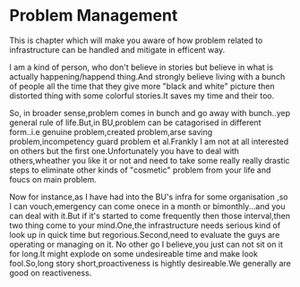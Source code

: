 # Problem Management

This is chapter which will make you aware of how problem related to infrastructure can be handled and mitigate in efficent way.

 I am a kind of person, who don't believe in stories but believe in what is actually happening/happend thing.And strongly believe living with a bunch of people all the time that they give more "black and white" picture then distorted thing with some colorful stories.It saves my time and their too.

 So, in broader sense,problem comes in bunch and go away with bunch..yep general rule of life.But,in BU,problem can be catagorised in different form..i.e genuine problem,created problem,arse saving problem,incompetency guard problem et al.Frankly I am not at all interested on others but the first one.Unfortunately you have to deal with others,wheather you like it or not and need to take some really really drastic steps to eliminate other kinds of "cosmetic" problem from your life and foucs on main problem.

 Now for instance,as I have had into the BU's infra for some organisation ,so I can vouch,emergency can come onece in a month or bimonthly...and you can deal with it.But if it's started to come frequently then those interval,then two thing come to your mind.One,the infrastructure needs serious kind of look up in quick time but regorious.Second,need to evaluate the guys are operating or managing on it. No other go I believe,you just can not sit on it for long.It might explode on some undesireable time and make look fool.So,long story short,proactiveness is hightly desireable.We generally are good on reactiveness.
